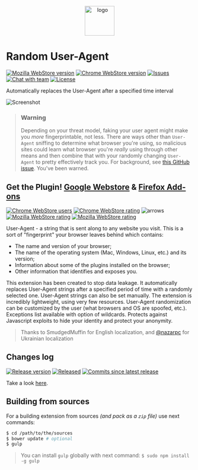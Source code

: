 <p align="center">
  <img alt="logo" src="https://cdn.rawgit.com/tarampampam/random-user-agent/544a27ed/extension/img/128x128.png" width="80" height="80" />
</p>

# Random User-Agent

[![Mozilla WebStore version][badge_mozilla_version]][link_firefox_store]
[![Chrome WebStore version][badge_websore_version]][link_google_store]
[![Issues][badge_issues]][link_issues]
[![Chat with team][badge_chat]][link_chat]
[![License][badge_license]][link_license]

Automatically replaces the User-Agent after a specified time interval

![Screenshot][link_screenshot]

> ### Warning
>
> Depending on your threat model, faking your user agent might make you _more_ fingerprintable, not less. There are ways other than `User-Agent` sniffing to determine what browser you're using, so malicious sites could learn what browser you're _really_ using through other means and then combine that with your randomly changing `User-Agent` to pretty effectively track you. For background, see [this GitHub issue](https://github.com/tarampampam/random-user-agent/issues/47). You've been warned.

## Get the Plugin! [Google Webstore][link_google_store] & [Firefox Add-ons][link_firefox_store]

[![Chrome WebStore users][badge_websore_users]][link_google_store]
[![Chrome WebStore rating][badge_websore_rating]][link_google_store]
![arrows][badge_browsers_arrows]
[![Mozilla WebStore rating][badge_mozilla_users]][link_firefox_store]
[![Mozilla WebStore rating][badge_mozilla_rating]][link_firefox_store]

User-Agent - a string that is sent along to any website you visit. This is a sort of "fingerprint" your browser leaves behind which contains:
- The name and version of your browser;
- The name of the operating system (Mac, Windows, Linux, etc.) and its version;
- Information about some of the plugins installed on the browser;
- Other information that identifies and exposes you.

This extension has been created to stop data leakage. It automatically replaces User-Agent strings after a specified period of time with a randomly selected one. User-Agent strings can also be set manually. The extension is incredibly lightweight, using very few resources. User-Agent randomization can be customized by the user (what browsers and OS are spoofed, etc.). Exceptions list available with option of wildcards. Protects against Javascript exploits to hide your identity and protect your anonymity.

> Thanks to SmudgedMuffin for English localization, and [@nazarpc](https://github.com/nazar-pc) for Ukrainian localization

## Changes log

[![Release version][badge_release_version]][link_changeslog]
[![Released][badge_release_date]][link_changeslog]
[![Commits since latest release][badge_commits_since_release]][link_commits]

Take a look [here][link_changeslog].

## Building from sources

For a building extension from sources _(and pack as a `zip` file)_ use next commands:

```bash
$ cd /path/to/the/sources
$ bower update # optional
$ gulp
```

> You can install `gulp` globally with next command: `$ sudo npm install -g gulp`

[badge_release_version]:https://img.shields.io/github/release/tarampampam/random-user-agent.svg?style=flat-square&maxAge=120
[badge_websore_version]:https://img.shields.io/chrome-web-store/v/einpaelgookohagofgnnkcfjbkkgepnp.svg?style=for-the-badge&maxAge=120
[badge_mozilla_version]:https://img.shields.io/amo/v/random_user_agent.svg?style=for-the-badge&maxAge=120
[badge_websore_users]:https://img.shields.io/chrome-web-store/users/nimelepbpejjlbmoobocpfnjhihnpked.svg?style=flat-square&maxAge=120
[badge_websore_rating]:https://img.shields.io/chrome-web-store/rating/nimelepbpejjlbmoobocpfnjhihnpked.svg?style=flat-square&maxAge=120
[badge_browsers_arrows]:https://img.shields.io/badge/%E2%86%90%20chrome-firefox%20%E2%86%92-yellowgreen.svg?style=flat-square&maxAge=120
[badge_mozilla_users]:https://img.shields.io/amo/users/random_user_agent.svg?style=flat-square&maxAge=120
[badge_mozilla_rating]:https://img.shields.io/amo/rating/random_user_agent.svg?style=flat-square&maxAge=120
[badge_commits_since_release]:https://img.shields.io/github/commits-since/tarampampam/random-user-agent/latest.svg?style=flat-square&maxAge=120
[badge_release_date]:https://img.shields.io/github/release-date/tarampampam/random-user-agent.svg?style=flat-square&maxAge=120
[badge_issues]:https://img.shields.io/github/issues/tarampampam/random-user-agent.svg?style=for-the-badge&maxAge=120
[badge_license]:https://img.shields.io/github/license/tarampampam/random-user-agent.svg?style=for-the-badge&maxAge=120
[badge_chat]:https://img.shields.io/badge/chat-on-brightgreen.svg?style=for-the-badge&maxAge=120
[link_issues]:https://github.com/tarampampam/random-user-agent/issues
[link_commits]:https://github.com/tarampampam/random-user-agent/commits
[link_license]:./LICENSE
[link_changeslog]:./CHANGELOG.md
[link_screenshot]:https://raw.githubusercontent.com/tarampampam/random-user-agent/master/webstore_content/slides/slide-1.jpg
[link_chat]:https://app.stride.com/25f75df0-13c7-4e1a-8f3c-f01e9d85cb5b/chat/e5af00b7-e5a9-4e0f-a95d-e0c592bd4379
[link_google_store]:https://chrome.google.com/webstore/detail/random-hide-user-agent/einpaelgookohagofgnnkcfjbkkgepnp
[link_firefox_store]:https://addons.mozilla.org/firefox/addon/random_user_agent/
[randexp.js]:http://github.com/fent/randexp.js
